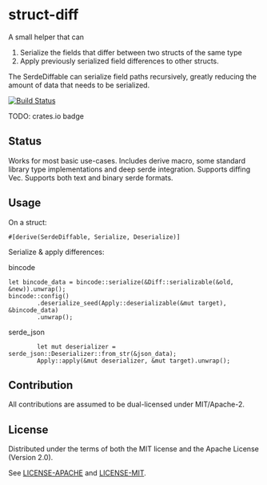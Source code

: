 # struct-diff

A small helper that can
1. Serialize the fields that differ between two structs of the same type 
2. Apply previously serialized field differences to other structs.

The SerdeDiffable can serialize field paths recursively, greatly reducing the amount of data that needs to be serialized.

[![Build Status](https://travis-ci.org/aclysma/struct-diff.svg?branch=master)](https://travis-ci.org/aclysma/struct-diff)

TODO: crates.io badge

## Status

Works for most basic use-cases. Includes derive macro, some standard library type implementations and deep serde integration. Supports diffing Vec<T>. Supports both text and binary serde formats.

## Usage
On a struct:
```
#[derive(SerdeDiffable, Serialize, Deserialize)]
```

Serialize & apply differences:

bincode
```
let bincode_data = bincode::serialize(&Diff::serializable(&old, &new)).unwrap();
bincode::config()
        .deserialize_seed(Apply::deserializable(&mut target), &bincode_data)
        .unwrap();
```
serde_json
```
        let mut deserializer = serde_json::Deserializer::from_str(&json_data);
        Apply::apply(&mut deserializer, &mut target).unwrap();
```

## Contribution

All contributions are assumed to be dual-licensed under MIT/Apache-2.

## License

Distributed under the terms of both the MIT license and the Apache License (Version 2.0).

See [LICENSE-APACHE](LICENSE-APACHE) and [LICENSE-MIT](LICENSE-MIT).
